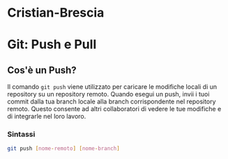 # Cristian-Brescia
# Git: Push e Pull

## Cos'è un Push?

Il comando `git push` viene utilizzato per caricare le modifiche locali di un repository su un repository remoto. Quando esegui un push, invii i tuoi commit dalla tua branch locale alla branch corrispondente nel repository remoto. Questo consente ad altri collaboratori di vedere le tue modifiche e di integrarle nel loro lavoro.

### Sintassi
```bash
git push [nome-remoto] [nome-branch]
